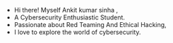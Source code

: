 - Hi there! Myself  Ankit kumar sinha ,
- A Cybersecurity Enthusiastic Student.
- Passionate about Red Teaming And Ethical Hacking,
-  I love to  explore the world of cybersecurity.


<!---
Astersec/Astersec is a ✨ special ✨ repository because its `README.md` (this file) appears on your GitHub profile.
You can click the Preview link to take a look at your changes.
--->
